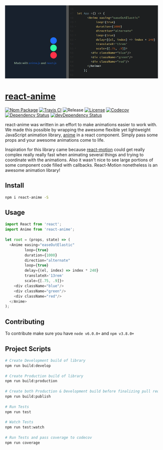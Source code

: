 [![Cover][cover-img]][cover-url]

# [react-anime](https://alain.xyz/react-anime)

[![Npm Package][npm-img]][npm-url]
[![Travis CI][travis-img]][travis-url]
![Release][release-img]
[![License][license-img]][license-url]
[![Codecov][codecov-img]][codecov-url]
[![Dependency Status][david-img]][david-url]
[![devDependency Status][david-dev-img]][david-dev-url]

react-anime was written in an effort to make animations easier to work with. We
made this possible by wrapping the awesome flexible yet lightweight JavaScript
animation library, [anime](https://github.com/juliangarnier/anime) in a react
component. Simply pass some props and your awesome animations come to life.

Inspiration for this library came because [react-motion](https://github.com/chenglou/react-motion) could get really complex really really fast when animating several things and trying to coordinate
with the animations. Also it wasn't nice to see large portions of some component code filled with callbacks. React-Motion nonetheless is an awesome animation library!

## Install

```bash
npm i react-anime -S
```

## Usage

```js
import React from 'react';
import Anime from 'react-anime';

let root = (props, state) => (
  <Anime easing="easeOutElastic"
         loop={true}
         duration={1000}
         direction="alternate"
         loop={true}
         delay={(el, index) => index * 240}
         translateX='13rem'
         scale={[.75, .9]}>
    <div className="blue"/>
    <div className="green"/>
    <div className="red"/>
  </Anime>
);
```

## Contributing

To contribute make sure you have `node v6.0.0+` and `npm v3.8.0+`

## Project Scripts

```bash
# Create Development build of library
npm run build:develop

# Create Production build of library
npm run build:production

# Create both Production & Development build before finalizing pull request
npm run build:publish

# Run Tests
npm run test

# Watch Tests
npm run test:watch

# Run Tests and pass coverage to codecov
npm run coverage
```

[cover-img]: assets/cover.gif
[cover-url]: http://codepen.io/alaingalvan/details/EgjbKP/
[release-img]: https://img.shields.io/badge/release-0.1.5-4dbfcc.svg?style=flat-square
[license-img]: http://img.shields.io/:license-mit-blue.svg?style=flat-square
[license-url]: https://opensource.org/licenses/MIT
[david-url]: https://david-dm.org/alaingalvan/react-anime
[david-img]: https://david-dm.org/alaingalvan/react-anime.svg?style=flat-square
[david-dev-url]: https://david-dm.org/alaingalvan/react-anime#info=devDependencies
[david-dev-img]: https://david-dm.org/alaingalvan/react-anime/dev-status.svg?style=flat-square
[travis-img]: https://img.shields.io/travis/stelatech/react-anime.svg?style=flat-square
[travis-url]:https://travis-ci.org/alaingalvan/react-anime
[codecov-img]:https://img.shields.io/codecov/c/github/alaingalvan/react-anime.svg?style=flat-square
[codecov-url]: https://codecov.io/gh/alaingalvan/react-anime
[npm-img]: https://img.shields.io/npm/v/react-anime.svg?style=flat-square
[npm-url]: http://npm.im/react-anime
[npm-download-img]: https://img.shields.io/npm/dm/react-anime.svg?style=flat-square
